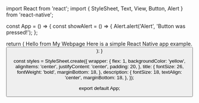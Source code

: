 import React from 'react';
import { StyleSheet, Text, View, Button, Alert } from 'react-native';

const App = () => {
  const showAlert = () => {
    Alert.alert('Alert', 'Button was pressed!');
  };

  return (
    <View style={styles.wrapper}>
      <Text style={styles.title}>Hello from My Webpage</Text>
      <Text style={styles.description}>
        Here is a simple React Native app example.
      </Text>
      <Button
        title="Press Me"
        onPress={showAlert}
      />
    </View>
  );
}

const styles = StyleSheet.create({
  wrapper: {
    flex: 1,
    backgroundColor: 'yellow',
    alignItems: 'center',
    justifyContent: 'center',
    padding: 20,
  },
  title: {
    fontSize: 26,
    fontWeight: 'bold',
    marginBottom: 18,
  },
  description: {
    fontSize: 18,
    textAlign: 'center',
    marginBottom: 18,
  },
});

export default App;
